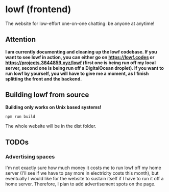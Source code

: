 # lowf (frontend)
The website for low-effort one-on-one chatting: be anyone at anytime!

## Attention

**I am currently documenting and cleaning up the lowf codebase. If you want to see lowf in action, you can either go on https://lowf.codes or https://projects.3644859.xyz/lowf (first one is being run off my local server, second one is being run off a DigitalOcean droplet). If you want to run lowf by yourself, you will have to give me a moment, as I finish splitting the front and the backend.**

## Building lowf from source

**Building only works on Unix based systems!**

```bash
npm run build
```

The whole website will be in the dist folder.

## TODOs
### Advertising spaces

I'm not exactly sure how much money it costs me to run lowf off my home server (I'll see if we have to pay more in electricity costs this month), but eventually I would like for the website to sustain itself if I have to run it off a home server. Therefore, I plan to add advertisement spots on the page.
